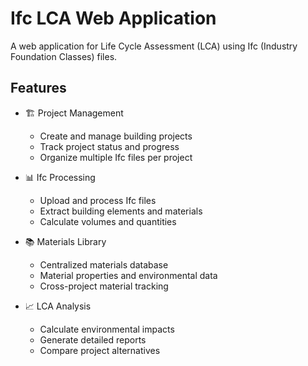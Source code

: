 # Ifc LCA Web Application

A web application for Life Cycle Assessment (LCA) using Ifc (Industry Foundation Classes) files.

## Features

- 🏗️ Project Management

  - Create and manage building projects
  - Track project status and progress
  - Organize multiple Ifc files per project

- 📊 Ifc Processing

  - Upload and process Ifc files
  - Extract building elements and materials
  - Calculate volumes and quantities

- 📚 Materials Library

  - Centralized materials database
  - Material properties and environmental data
  - Cross-project material tracking

- 📈 LCA Analysis
  - Calculate environmental impacts
  - Generate detailed reports
  - Compare project alternatives
